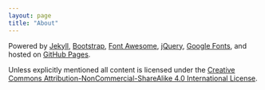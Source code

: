 ```yaml
---
layout: page
title: "About"
---
```

Powered by [Jekyll](https://jekyllrb.com), [Bootstrap](https://getbootstrap.com), [Font Awesome](https://fontawesome.com), [jQuery](https://jquery.com), [Google Fonts](https://fonts.google.com), and hosted on [GitHub Pages](https://pages.github.com).

Unless explicitly mentioned all content is licensed under the [Creative Commons Attribution-NonCommercial-ShareAlike 4.0 International License](https://creativecommons.org/licenses/by-nc-sa/4.0).
